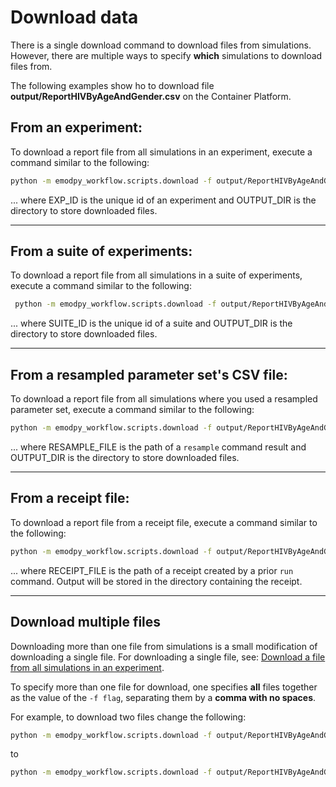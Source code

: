 # Download data
There is a single download command to download files from simulations. However, there are multiple ways to specify
**which** simulations to download files from.

The following examples show ho to download file **output/ReportHIVByAgeAndGender.csv** on the Container Platform.

## From an experiment:

To download a report file from all simulations in an experiment, execute a command similar to the following:

```bash
python -m emodpy_workflow.scripts.download -f output/ReportHIVByAgeAndGender.csv -p ContainerPlatform --exp-id EXP_ID -o OUTPUT_DIR
```

... where EXP_ID is the unique id of an experiment and OUTPUT_DIR is the directory to store downloaded files.

---

## From a suite of experiments:

To download a report file from all simulations in a suite of experiments, execute a command similar to the following:

```bash
 python -m emodpy_workflow.scripts.download -f output/ReportHIVByAgeAndGender.csv -p ContainerPlatform --suite-id SUITE_ID -o OUTPUT_DIR
```

... where SUITE_ID is the unique id of a suite and OUTPUT_DIR is the directory to store downloaded files.

---

## From a resampled parameter set's CSV file:

To download a report file from all simulations where you used a resampled parameter set, execute a command similar to the following:

```bash
python -m emodpy_workflow.scripts.download -f output/ReportHIVByAgeAndGender.csv -p ContainerPlatform -o OUTPUT_DIR -s RESAMPLE_FILE
```

... where RESAMPLE_FILE is the path of a `resample` command result and OUTPUT_DIR is the directory to store downloaded 
files.

---

## From a receipt file:

To download a report file from a receipt file, execute a command similar to the following:


```bash
python -m emodpy_workflow.scripts.download -f output/ReportHIVByAgeAndGender.csv -p ContainerPlatform -r RECEIPT_FILE
```

... where RECEIPT_FILE is the path of a receipt created by a prior `run` command. Output will be stored in the
directory containing the receipt.

---

## Download multiple files

Downloading more than one file from simulations is a small modification of downloading a single file. For downloading a
single file, see: [Download a file from all simulations in an experiment](#from-an-experiment).

To specify more than one file for download, one specifies **all** files together as the value of the `-f flag`, 
separating them by a **comma with no spaces**.

For example, to download two files change the following:

```bash
python -m emodpy_workflow.scripts.download -f output/ReportHIVByAgeAndGender.csv -p ContainerPlatform --exp-id EXP_ID -o OUTPUT_DIR
```

to

```bash
python -m emodpy_workflow.scripts.download -f output/ReportHIVByAgeAndGender.csv,output/InsetChart.json -p ContainerPlatform --exp-id EXP_ID -o OUTPUT_DIR
```
